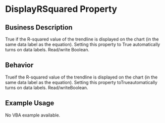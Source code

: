 # DisplayRSquared Property

## Business Description
True if the R-squared value of the trendline is displayed on the chart (in the same data label as the equation). Setting this property to True automatically turns on data labels. Read/write Boolean.

## Behavior
Trueif the R-squared value of the trendline is displayed on the chart (in the same data label as the equation). Setting this property toTrueautomatically turns on data labels. Read/writeBoolean.

## Example Usage
No VBA example available.